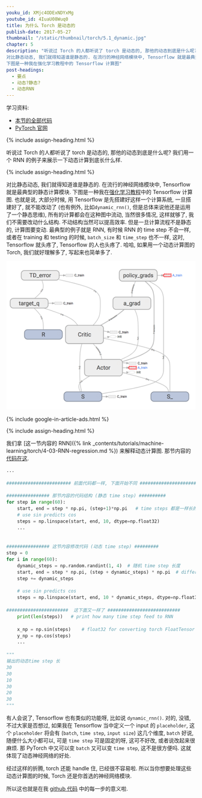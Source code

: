 ```yaml
---
youku_id: XMjc4ODExNDYxMg
youtube_id: 4IuaU08Wuq0
title: 为什么 Torch 是动态的
publish-date: 2017-05-27
thumbnail: "/static/thumbnail/torch/5.1_dynamic.jpg"
chapter: 5
description: "听说过 Torch 的人都听说了 torch 是动态的, 那他的动态到底是什么呢? 我们用一个 RNN 的例子来展示一下动态计算到底长什么样.
对比静态动态, 我们就得知道谁是静态的. 在流行的神经网络模块中, Tensorflow 就是最典型的静态计算模块.
下图是一种我在强化学习教程中的 Tensorflow 计算图"
post-headings:
  - 要点
  - 动态?静态?
  - 动态RNN
---
```



学习资料:
  * [本节的全部代码](https://github.com/MorvanZhou/PyTorch-Tutorial/blob/master/tutorial-contents/501_why_torch_dynamic_graph.py)
  * [PyTorch 官网](http://pytorch.org/)

{% include assign-heading.html %}

听说过 Torch 的人都听说了 torch 是动态的, 那他的动态到底是什么呢? 我们用一个 RNN 的例子来展示一下动态计算到底长什么样.





{% include assign-heading.html %}

对比静态动态, 我们就得知道谁是静态的. 在流行的神经网络模块中, Tensorflow 就是最典型的静态计算模块.
下图是一种我在[强化学习教程](https://morvanzhou.github.io/tutorials/machine-learning/reinforcement-learning/)中的 Tensorflow 计算图.
也就是说, 大部分时候, 用 Tensorflow 是先搭建好这样一个计算系统, 一旦搭建好了, 就不能改动了 (也有例外, 比如`dynamic_rnn()`,
但是总体来说他还是运用了一个静态思维),
所有的计算都会在这种图中流动, 当然很多情况, 这样就够了, 我们不需要改动什么结构.
不动结构当然可以提高效率. 但是一旦计算流程不是静态的, 计算图要变动. 最典型的例子就是 RNN, 有时候 RNN 的 time step 不会一样, 或者在 training 和 testing 的时候, `batch_size` 和
`time_step` 也不一样, 这时, Tensorflow 就头疼了, Tensorflow 的人也头疼了. 哈哈, 如果用一个动态计算图的 Torch, 我们就好理解多了, 写起来也简单多了.

<img class="course-image" src="/static/results/rl/6-2-2.png" alt="{{ page.title }}{% increment image-count %}">



{% include google-in-article-ads.html %}

{% include assign-heading.html %}

我们拿 [这一节内容的 RNN]({% link _contents/tutorials/machine-learning/torch/4-03-RNN-regression.md %})
来解释动态计算图. 那节内容的[代码在这](https://github.com/MorvanZhou/PyTorch-Tutorial/blob/master/tutorial-contents/11_RNN_regressor.py).

```python
...

######################## 前面代码都一样, 下面开始不同 #########################

################ 那节内容的代码结构 (静态 time step) ##########
for step in range(60):
    start, end = step * np.pi, (step+1)*np.pi   # time steps 都是一样长的
    # use sin predicts cos
    steps = np.linspace(start, end, 10, dtype=np.float32)
    ...


################ 这节内容修改代码 (动态 time step) #########
step = 0
for i in range(60):
    dynamic_steps = np.random.randint(1, 4)  # 随机 time step 长度
    start, end = step * np.pi, (step + dynamic_steps) * np.pi  # different time steps length
    step += dynamic_steps

    # use sin predicts cos
    steps = np.linspace(start, end, 10 * dynamic_steps, dtype=np.float32)

#######################  这下面又一样了 ###########################
    print(len(steps))   # print how many time step feed to RNN

    x_np = np.sin(steps)    # float32 for converting torch FloatTensor
    y_np = np.cos(steps)
    ...

"""
输出的动态time step 长
30
30
10
30
20
30
"""
```

有人会说了, Tensorflow 也有类似的功能呀, 比如说 `dynamic_rnn()`. 对的, 没错, 不过大家是否想过, 如果我在 Tensorflow 当中定义一个 input 的 `placeholder`,
这个 `placeholder` 将会有 (`batch`, `time step`, `input size`) 这几个维度,
`batch` 好说, 随便什么大小都可以, 可是 `time step` 可是固定的呀, 这可不好改, 或者说改起来很麻烦.
那 PyTorch 中又可以变 `batch` 又可以变 `time step`, 这不是很方便吗. 这就体现了动态神经网络的好处.

经过这样的折腾, torch 还能 handle 住, 已经很不容易啦. 所以当你想要处理这些动态计算图的时候, Torch 还是你首选的神经网络模块.

所以这也就是在我 [github 代码](https://github.com/MorvanZhou/PyTorch-Tutorial/blob/master/tutorial-contents/501_why_torch_dynamic_graph.py) 中的每一步的意义啦.


